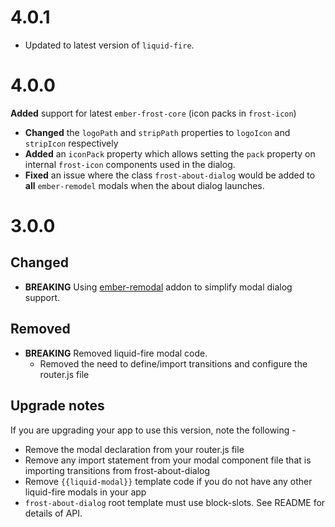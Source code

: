 # 4.0.1

* Updated to latest version of `liquid-fire`.

# 4.0.0
 **Added** support for latest `ember-frost-core` (icon packs in `frost-icon`)
 * **Changed** the `logoPath` and `stripPath` properties to `logoIcon` and `stripIcon` respectively
 * **Added** an `iconPack` property which allows setting the `pack` property on internal `frost-icon` components used in the dialog.
 * **Fixed** an issue where the class `frost-about-dialog` would be added to **all** `ember-remodel` modals when the about dialog launches. 

# 3.0.0
## Changed
- **BREAKING** Using [ember-remodal](http://sethbrasile.github.io/ember-remodal/) addon to simplify modal dialog support.

## Removed
- **BREAKING** Removed liquid-fire modal code. 
  - Removed the need to define/import transitions and configure the router.js file

## Upgrade notes
If you are upgrading your app to use this version, note the following - 
- Remove the modal declaration from your router.js file
- Remove any import statement from your modal component file that is importing transitions from frost-about-dialog
- Remove `{{liquid-modal}}` template code if you do not have any other liquid-fire modals in your app
- `frost-about-dialog` root template must use block-slots. See README for details of API.

